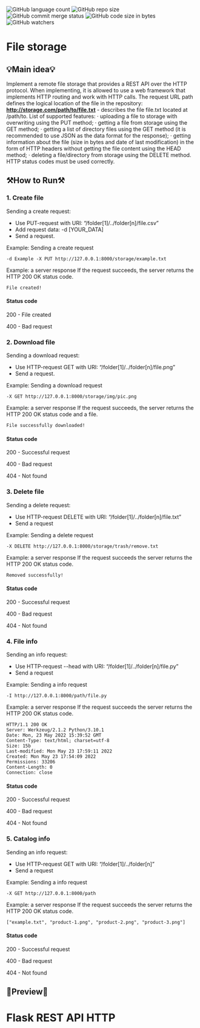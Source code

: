 ![GitHub language count](https://img.shields.io/github/languages/count/amarjin6/file-storage?logo=python&logoColor=green)
![GitHub repo size](https://img.shields.io/github/repo-size/amarjin6/file-storage?color=yellow&logo=gitbook)
![GitHub commit merge status](https://img.shields.io/github/commit-status/amarjin6/file-storage/master/9b8548a9b5af50cd7a5cae83bedc1699c096bdf3?color=purple&logo=pypi)
![GitHub code size in bytes](https://img.shields.io/github/languages/code-size/amarjin6/file-storage?color=green&logo=Stackbit&logoColor=orange)
![GitHub watchers](https://img.shields.io/github/watchers/amarjin6/file-storage?logo=wechat)

# File storage

## 💡**Main idea**💡

Implement a remote file storage that provides a REST API over the HTTP protocol. When implementing, it is allowed to use a web framework that implements HTTP routing and work with HTTP calls. The request URL path defines the logical location of the file in the repository: **http://storage.com/path/to/file.txt** - describes the file file.txt located at /path/to.
List of supported features:
· uploading a file to storage with overwriting using the PUT method;
· getting a file from storage using the GET method;
· getting a list of directory files using the GET method (it is recommended to use JSON as the data format
  for the response);
· getting information about the file (size in bytes and date of last modification) in the form of HTTP headers
  without getting the file content using the HEAD method;
· deleting a file/directory from storage using the DELETE method.
HTTP status codes must be used correctly.

## ⚒️**How to Run**⚒️

### **1. Create file**

Sending a create request:
* Use PUT-request with URI: “/folder[1]/../folder[n]/file.csv”
* Add request data: -d [YOUR_DATA]
* Send a request.

Example: Sending a create request

    -d Example -X PUT http://127.0.0.1:8000/storage/example.txt


Example: a server response
If the request succeeds, the server returns the HTTP 200 OK status code.

    File created!

#### Status code
 
 200 - File created
 
 400 - Bad request


### **2. Download file**

Sending a download request:
* Use HTTP-request GET with URI: “/folder[1]/../folder[n]/file.png”
* Send a request.


Example: Sending a download request

    -X GET http://127.0.0.1:8000/storage/img/pic.png


Example: a server response
If the request succeeds, the server returns the HTTP 200 OK status code and a file.

    File successfully downloaded!

#### Status code

  200 - Successful request
  
  400 - Bad request
  
  404 - Not found


### **3. Delete file**

Sending a delete request:
* Use HTTP-request DELETE with URI: “/folder[1]/../folder[n]/file.txt”
* Send a request

Example: Sending a delete request

    -X DELETE http://127.0.0.1:8000/storage/trash/remove.txt


Example: a server response
If the request succeeds the server returns the HTTP 200 OK status code.

    Removed successfully!


#### Status code

  200 - Successful request
  
  400 - Bad request
  
  404 - Not found 


### **4. File info**

Sending an info request:
* Use HTTP-request --head with URI: “/folder[1]/../folder[n]/file.py”
* Send a request

Example: Sending a info request

    -I http://127.0.0.1:8000/path/file.py


Example: a server response
If the request succeeds the server returns the HTTP 200 OK status code.

    HTTP/1.1 200 OK
    Server: Werkzeug/2.1.2 Python/3.10.1
    Date: Mon, 23 May 2022 15:39:52 GMT
    Content-Type: text/html; charset=utf-8
    Size: 15b
    Last-modified: Mon May 23 17:59:11 2022
    Created: Mon May 23 17:54:09 2022
    Permissions: 33206
    Content-Length: 0
    Connection: close


#### Status code

  200 - Successful request
  
  400 - Bad request
  
  404 - Not found 


### **5. Catalog info**

Sending an info request:
* Use HTTP-request GET with URI: “/folder[1]/../folder[n]”
* Send a request

Example: Sending a info request

    -X GET http://127.0.0.1:8000/path


Example: a server response
If the request succeeds the server returns the HTTP 200 OK status code.

    ["example.txt", "product-1.png", "product-2.png", "product-3.png"]


#### Status code

  200 - Successful request
  
  400 - Bad request
  
  404 - Not found

## 🥽**Preview**🥽

# Flask REST API HTTP